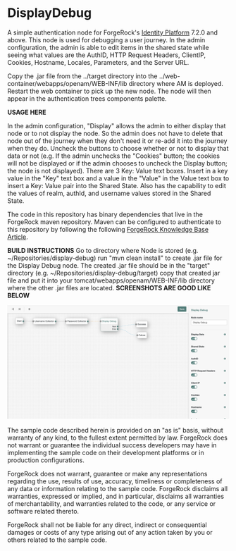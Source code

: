 <!--
 * The contents of this file are subject to the terms of the Common Development and
 * Distribution License (the License). You may not use this file except in compliance with the
 * License.
 *
 * You can obtain a copy of the License at legal/CDDLv1.0.txt. See the License for the
 * specific language governing permission and limitations under the License.
 *
 * When distributing Covered Software, include this CDDL Header Notice in each file and include
 * the License file at legal/CDDLv1.0.txt. If applicable, add the following below the CDDL
 * Header, with the fields enclosed by brackets [] replaced by your own identifying
 * information: "Portions copyright [year] [name of copyright owner]".
 *
 * Copyright 2022 ForgeRock AS.
-->
# DisplayDebug

A simple authentication node for ForgeRock's [Identity Platform][forgerock_platform] 7.2.0 and above. This node is used for debugging a user journey. In the admin configuration, the admin is able to edit items in the shared state while seeing what values are the AuthID, HTTP Request Headers, ClientIP, Cookies, Hostname, Locales, Parameters, and the Server URL. 


Copy the .jar file from the ../target directory into the ../web-container/webapps/openam/WEB-INF/lib directory where AM is deployed.  Restart the web container to pick up the new node.  The node will then appear in the authentication trees components palette.


**USAGE HERE**

In the admin configuration, "Display" allows the admin to either display that node or to not display the node. So the admin does not have to delete that node out of the journey when they don't need it or re-add it into the journey when they do. Uncheck the buttons to choose whether or not to display that data or not (e.g. If the admin unchecks the "Cookies" button; the cookies will not be displayed or if the admin chooses to uncheck the Display button; the node is not displayed). There are 3 Key: Value text boxes. Insert in a key value in the "Key" text box and a value in the "Value" in the Value text box to insert a Key: Value pair into the Shared State. Also has the capability to edit the values of realm, authId, and username values stored in the Shared State. 

The code in this repository has binary dependencies that live in the ForgeRock maven repository. Maven can be configured to authenticate to this repository by following the following [ForgeRock Knowledge Base Article](https://backstage.forgerock.com/knowledge/kb/article/a74096897).

**BUILD INSTRUCTIONS**
Go to directory where Node is stored (e.g. ~/Repositories/display-debug) run "mvn clean install" to create .jar file for the Display Debug node. The created .jar file should be in the "target" directory (e.g. ~/Repositories/display-debug/target) copy that created jar file and put it into your tomcat/webapps/openam/WEB-INF/lib directory where the other .jar files are located. 
**SCREENSHOTS ARE GOOD LIKE BELOW**

![ScreenShot](./example.png)

        
The sample code described herein is provided on an "as is" basis, without warranty of any kind, to the fullest extent permitted by law. ForgeRock does not warrant or guarantee the individual success developers may have in implementing the sample code on their development platforms or in production configurations.

ForgeRock does not warrant, guarantee or make any representations regarding the use, results of use, accuracy, timeliness or completeness of any data or information relating to the sample code. ForgeRock disclaims all warranties, expressed or implied, and in particular, disclaims all warranties of merchantability, and warranties related to the code, or any service or software related thereto.

ForgeRock shall not be liable for any direct, indirect or consequential damages or costs of any type arising out of any action taken by you or others related to the sample code.

[forgerock_platform]: https://www.forgerock.com/platform/  
